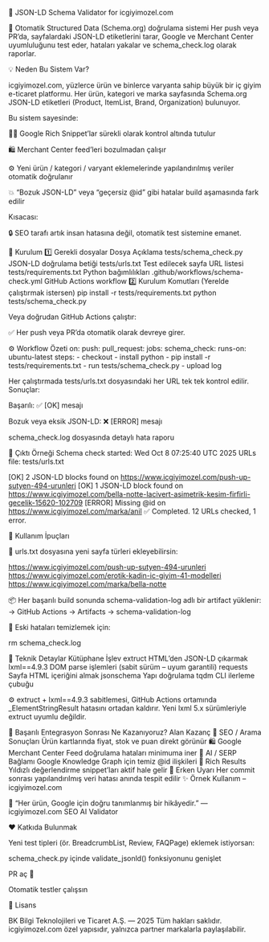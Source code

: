 🧠 JSON-LD Schema Validator for icgiyimozel.com

🚀 Otomatik Structured Data (Schema.org) doğrulama sistemi
Her push veya PR’da, sayfalardaki JSON-LD etiketlerini tarar,
Google ve Merchant Center uyumluluğunu test eder,
hataları yakalar ve schema_check.log olarak raporlar.

💡 Neden Bu Sistem Var?

icgiyimozel.com, yüzlerce ürün ve binlerce varyanta sahip büyük bir iç giyim e-ticaret platformu.
Her ürün, kategori ve marka sayfasında Schema.org JSON-LD etiketleri (Product, ItemList, Brand, Organization) bulunuyor.

Bu sistem sayesinde:

🕵️‍♀️ Google Rich Snippet’lar sürekli olarak kontrol altında tutulur

🛍️ Merchant Center feed’leri bozulmadan çalışır

⚙️ Yeni ürün / kategori / varyant eklemelerinde yapılandırılmış veriler otomatik doğrulanır

💥 “Bozuk JSON-LD” veya “geçersiz @id” gibi hatalar build aşamasında fark edilir

Kısacası:

🔒 SEO tarafı artık insan hatasına değil, otomatik test sistemine emanet.

🧩 Kurulum
1️⃣ Gerekli dosyalar
Dosya	Açıklama
tests/schema_check.py	JSON-LD doğrulama betiği
tests/urls.txt	Test edilecek sayfa URL listesi
tests/requirements.txt	Python bağımlılıkları
.github/workflows/schema-check.yml	GitHub Actions workflow
2️⃣ Kurulum Komutları (Yerelde çalıştırmak istersen)
pip install -r tests/requirements.txt
python tests/schema_check.py


Veya doğrudan GitHub Actions çalıştır:

✅ Her push veya PR’da otomatik olarak devreye girer.

⚙️ Workflow Özeti
on:
  push:
  pull_request:
jobs:
  schema_check:
    runs-on: ubuntu-latest
    steps:
      - checkout
      - install python
      - pip install -r tests/requirements.txt
      - run tests/schema_check.py
      - upload log


Her çalıştırmada tests/urls.txt dosyasındaki her URL tek tek kontrol edilir.
Sonuçlar:

Başarılı: ✅ [OK] mesajı

Bozuk veya eksik JSON-LD: ❌ [ERROR] mesajı

schema_check.log dosyasında detaylı hata raporu

🧾 Çıktı Örneği
Schema check started: Wed Oct  8 07:25:40 UTC 2025
URLs file: tests/urls.txt

[OK] 2 JSON-LD blocks found on https://www.icgiyimozel.com/push-up-sutyen-494-urunleri
[OK] 1 JSON-LD block found on https://www.icgiyimozel.com/bella-notte-lacivert-asimetrik-kesim-firfirli-gecelik-15620-102709
[ERROR] Missing @id on https://www.icgiyimozel.com/marka/anil
✅ Completed. 12 URLs checked, 1 error.

🧰 Kullanım İpuçları

🔁 urls.txt dosyasına yeni sayfa türleri ekleyebilirsin:

https://www.icgiyimozel.com/push-up-sutyen-494-urunleri
https://www.icgiyimozel.com/erotik-kadin-ic-giyim-41-modelleri
https://www.icgiyimozel.com/marka/bella-notte


📦 Her başarılı build sonunda schema-validation-log adlı bir artifact yüklenir:
→ GitHub Actions → Artifacts → schema-validation-log

🧹 Eski hataları temizlemek için:

rm schema_check.log

🧬 Teknik Detaylar
Kütüphane	İşlev
extruct	HTML’den JSON-LD çıkarmak
lxml==4.9.3	DOM parse işlemleri (sabit sürüm – uyum garantili)
requests	Sayfa HTML içeriğini almak
jsonschema	Yapı doğrulama
tqdm	CLI ilerleme çubuğu

⚙️ extruct + lxml==4.9.3 sabitlemesi, GitHub Actions ortamında _ElementStringResult hatasını ortadan kaldırır.
Yeni lxml 5.x sürümleriyle extruct uyumlu değildir.

🌈 Başarılı Entegrasyon Sonrası Ne Kazanıyoruz?
Alan	Kazanç
🧭 SEO / Arama Sonuçları	Ürün kartlarında fiyat, stok ve puan direkt görünür
🛍️ Google Merchant Center	Feed doğrulama hataları minimuma iner
🧠 AI / SERP Bağlamı	Google Knowledge Graph için temiz @id ilişkileri
💬 Rich Results	Yıldızlı değerlendirme snippet’ları aktif hale gelir
🔔 Erken Uyarı	Her commit sonrası yapılandırılmış veri hatası anında tespit edilir
✨ Örnek Kullanım – icgiyimozel.com

👗 “Her ürün, Google için doğru tanımlanmış bir hikâyedir.”
— icgiyimozel.com SEO AI Validator

❤️ Katkıda Bulunmak

Yeni test tipleri (ör. BreadcrumbList, Review, FAQPage) eklemek istiyorsan:

schema_check.py içinde validate_jsonld() fonksiyonunu genişlet

PR aç 🎯

Otomatik testler çalışsın

🏁 Lisans

BK Bilgi Teknolojileri ve Ticaret A.Ş. — 2025
Tüm hakları saklıdır.
icgiyimozel.com özel yapısıdır, yalnızca partner markalarla paylaşılabilir.
